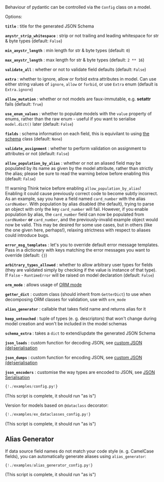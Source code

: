 Behaviour of pydantic can be controlled via the `Config` class on a model.

Options:

**`title`**
: title for the generated JSON Schema

**`anystr_strip_whitespace`**
: strip or not trailing and leading whitespace for str & byte types (default: `False`)

**`min_anystr_length`**
: min length for str & byte types (default: `0`)

**`max_anystr_length`**
: max length for str & byte types (default: `2 ** 16`)

**`validate_all`**
: whether or not to validate field defaults (default: `False`)

**`extra`**
: whether to ignore, allow or forbid extra attributes in model. Can use either string values of `ignore`,
  `allow` or `forbid`, or use `Extra` enum (default is `Extra.ignore`)
  
**`allow_mutation`**
: whether or not models are faux-immutable, e.g. __setattr__ fails (default: `True`)

**`use_enum_values`**
: whether to populate models with the `value` property of enums,
  rather than the raw enum - useful if you want to serialise `model.dict()` later (default: `False`)
  
**`fields`**
: schema information on each field, this is equivilant to
  using [the schema](schema.md) class (default: `None`)
  
**`validate_assignment`**
: whether to perform validation on assignment to attributes or not (default: `False`)

**`allow_population_by_alias`**
: whether or not an aliased field may be populated by its name as given by the model
  attribute, rather than strictly the alias; please be sure to read the warning below before enabling this (default:
  `False`)

!!! warning
    Think twice before enabling `allow_population_by_alias`! Enabling it could cause previously correct code to become
    subtly incorrect. As an example, say you have a field named `card_number` with the alias `cardNumber`. With
    population by alias disabled (the default), trying to parse an object with only the key `card_number` will fail.
    However, if you enable population by alias, the `card_number` field can now be populated from `cardNumber`
    **or** `card_number`, and the previously-invalid example object would now be valid. This may be desired for some
    use cases, but in others (like the one given here, perhaps!), relaxing strictness with respect to aliases could
    introduce bugs.
  
**`error_msg_templates`**
: let's you to override default error message templates.
  Pass in a dictionary with keys matching the error messages you want to override (default: `{}`)
  
**`arbitrary_types_allowed`**
: whether to allow arbitrary user types for fields (they are validated simply by checking if the
  value is instance of that type). If `False` - `RuntimeError` will be raised on model declaration (default: `False`)
  
**`orm_mode`**
: allows usage of [ORM mode](models.md#orm-mode)

**`getter_dict`**
: custom class (should inherit from `GetterDict`) to use when decomposing ORM classes for validation,
  use with `orm_mode`
  
**`alias_generator`**
: callable that takes field name and returns alias for it

**`keep_untouched`**
: tuple of types (e. g. descriptors) that won't change during model creation and won't be
  included in the model schemas
  
**`schema_extra`**
: takes a `dict` to extend/update the generated JSON Schema

**`json_loads`**
: custom function for decoding JSON, see [custom JSON (de)serialisation](exporting_models.md#custom-json-deserialisation)

**`json_dumps`**
: custom function for encoding JSON, see [custom JSON (de)serialisation](exporting_models.md#custom-json-deserialisation)

**`json_encoders`**
: customise the way types are encoded to JSON, see [JSON Serialisation](exporting_models.md#modeljson)

```py
{!./examples/config.py!}
```

(This script is complete, it should run "as is")

Version for models based on `@dataclass` decorator:

```py
{!./examples/ex_dataclasses_config.py!}
```

(This script is complete, it should run "as is")

## Alias Generator

If data source field names do not match your code style (e. g. CamelCase fields),
you can automatically generate aliases using `alias_generator`:

```py
{!./examples/alias_generator_config.py!}
```

(This script is complete, it should run "as is")
